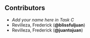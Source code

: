 ## Contributors
- _Add your name here in Task C_
- Revilleza, Frederick (**@blissfuljuan**)
- Revilleza, Frederick (**@juantojuan**)

